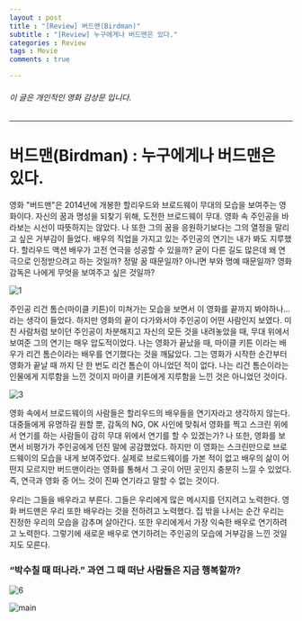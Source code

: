 ```yaml
---
layout : post
title : "[Review] 버드맨(Birdman)"
subtitle : "[Review] 누구에게나 버드맨은 있다."
categories : Review
tags : Movie
comments : true

---
```


###### 이 글은 개인적인 영화 감상문 입니다.

_ _ _

# 버드맨(Birdman) : 누구에게나 버드맨은 있다.

 영화 "버드맨"은 2014년에 개봉한 할리우드와 브로드웨이 무대의 모습을 보여주는 영화이다. 자신의 꿈과 명성을 되찾기 위해, 도전한 브로드웨이 무대. 영화 속 주인공을 바라보는 시선이 따뜻하지는 않았다. 나 또한 그의 꿈을 응원하기보다는 그의 열정을 말리고 싶은 거부감이 들었다. 배우의 직업을 가지고 있는 주인공의 연기는 내가 봐도 지루했다. 할리우드 액션 배우가 고전 연극을 성공할 수 있을까? 굳이 다른 길도 많은데 왜 연극으로 인정받으려고 하는 것일까? 정말 꿈 때문일까? 아니면 부와 명예 때문일까? 영화감독은 나에게 무엇을 보여주고 싶은 것일까?

![1](https://Danpatpang.github.io/assets/img/movie/birdman/1.jpg)

주인공 리건 톰슨(마이클 키튼)이 미쳐가는 모습을 보면서 이 영화를 끝까지 봐야하나... 라는 생각이 들었다. 하지만 영화의 끝이 다가와서야 주인공이 어떤 사람인지 보였다. 미친 사람처럼 보이던 주인공이 차분해지고 자신의 모든 것을 내려놓았을 때, 무대 위에서 보여준 그의 연기는 매우 압도적이었다. 나는 영화가 끝났을 때, 마이클 키튼 이라는 배우가 리건 톰슨이라는 배우를 연기했다는 것을 깨닳았다. 그는 영화가 시작한 순간부터 영화가 끝날 때 까지 단 한 번도 리건 톰슨이 아니었던 적이 없다. 나는 리건 톰슨이라는 인물에게 지루함을 느낀 것이지 마이클 키튼에게 지루함을 느낀 것은 아니었던 것이다.

![3](https://Danpatpang.github.io/assets/img/movie/birdman/3.jpg)

영화 속에서 브로드웨이의 사람들은 할리우드의 배우들을 연기자라고 생각하지 않는다. 대중들에게 유명하길 원할 뿐, 감독의 NG, OK 사인에 맞춰서 영화를 찍고 스크린 위에서 연기를 하는 사람들이 감히 무대 위에서 연기를 할 수 있겠는가? 나 또한, 영화를 보면서 비평가가 주인공에게 던진 말에 공감했었다. 하지만 이 영화는 스크린만으로 브로드웨이의 모습을 내게 보여주었다. 실제로 브로드웨이를 가본 적이 없고 배우의 삶이 어떤지 모르지만 버드맨이라는 영화를 통해서 그 곳이 어떤 곳인지 충분히 느낄 수 있었다. 즉, 연극과 영화 중 어느 것이 진짜 연기라고 말할 수 없는 것이다.

우리는 그들을 배우라고 부른다. 그들은 우리에게 많은 메시지를 던지려고 노력한다. 영화 버드맨은 우리 또한 배우라는 것을 전하려고 노력했다. 집 밖을 나서는 순간 우리는 진정한 우리의 모습을 감추며 살아간다. 또한 우리에게서 가장 익숙한 배우로 연기하려고 노력한다. 그렇기에 새로운 배우로 연기하려는 주인공의 모습에 거부감을 느낀 것일지도 모른다.

###  “박수칠 때 떠나라.” 과연 그 때 떠난 사람들은 지금 행복할까?

![6](https://Danpatpang.github.io/assets/img/movie/birdman/6.jpg)

![main](https://Danpatpang.github.io/assets/img/movie/birdman/main.jpg)
